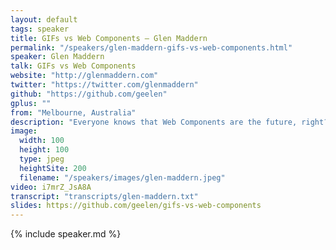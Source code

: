 ```yaml
---
layout: default
tags: speaker
title: GIFs vs Web Components – Glen Maddern
permalink: "/speakers/glen-maddern-gifs-vs-web-components.html"
speaker: Glen Maddern
talk: GIFs vs Web Components
website: "http://glenmaddern.com"
twitter: "https://twitter.com/glenmaddern"
github: "https://github.com/geelen"
gplus: ""
from: "Melbourne, Australia"
description: "Everyone knows that Web Components are the future, right? Or maybe you think that a well-written Angular directive has everything you need. Or, perhaps, you think that there's no such thing as a well-written Angular directive and so you'll stick with your Ember components thank-you-very-much. Then again, once your brain is thinking in React, why would you use anything else?\n\nThis talk is about the reality of component-based web development, told through the frivolous pursuit of a more awesome IMG tag for animated GIFs. It's a not-so-serious window into a terribly important debate about better encapsulation, reuse, and happiness in our front-end lives.\n\nWe'll talk about:\n\n- The surprisingly complicated logic involved breaking apart and manipulating GIFs\n- Our ideal Component and how it beautifully hides this complexity\n- The different goals, abstractions and constraints of Polymer, Angular, Ember and React\n- The challenges involved in trying to write a component compatible with all of them\n- What the future of developing reusable components might look like\n\nGIFs have been a part of the Web since the very beginning, and epitomise the beauty of a simple interface for a powerful, flexible component. What better test for the imminent future of the web than to see how it tackles its past?"
image:
  width: 100
  height: 100
  type: jpeg
  heightSite: 200
  filename: "/speakers/images/glen-maddern.jpeg"
video: i7mrZ_JsA8A
transcript: "transcripts/glen-maddern.txt"
slides: https://github.com/geelen/gifs-vs-web-components
---
```


{% include speaker.md %}
